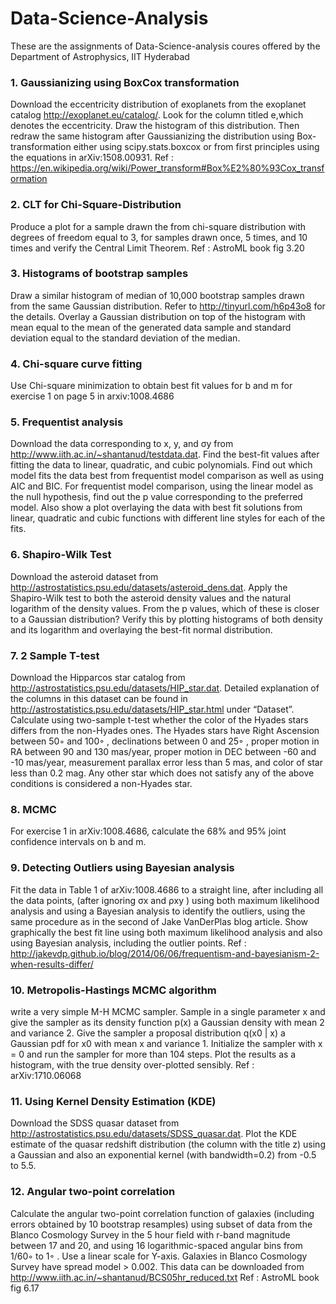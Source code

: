 # Data-Science-Analysis
These are the assignments of Data-Science-analysis coures offered by the Department of Astrophysics, IIT Hyderabad

### 1. Gaussianizing using BoxCox transformation
Download the eccentricity distribution of exoplanets from the exoplanet catalog http://exoplanet.eu/catalog/. Look for the column titled e,which denotes the eccentricity. Draw the histogram of this distribution. Then redraw the same histogram after Gaussianizing the distribution using Box-transformation either using scipy.stats.boxcox or from first principles using the equations in arXiv:1508.00931.
Ref : https://en.wikipedia.org/wiki/Power_transform#Box%E2%80%93Cox_transformation


### 2. CLT for Chi-Square-Distribution
Produce a plot for a sample drawn the from chi-square distribution with degrees of freedom equal to 3, for samples drawn once, 5 times, and 10 times and verify the Central Limit Theorem.
Ref : AstroML book fig 3.20


### 3. Histograms of bootstrap samples
Draw a similar histogram of median of 10,000 bootstrap samples drawn from the same Gaussian distribution. Refer to http://tinyurl.com/h6p43o8 for the details. Overlay a Gaussian distribution on top of the histogram with mean equal to the mean
of the generated data sample and standard deviation equal to the standard
deviation of the median. 


### 4. Chi-square curve fitting
Use Chi-square minimization to obtain best fit values for b and m for exercise 1 on page 5 in arxiv:1008.4686


### 5. Frequentist analysis
Download the data corresponding to x, y, and σy from http://www.iith.ac.in/~shantanud/testdata.dat. Find the best-fit values after fitting the data to linear, quadratic, and cubic polynomials. Find out which model fits the data best from frequentist model comparison as well as using AIC and BIC. For frequentist model comparison, using the linear model as the null hypothesis, find out the p value corresponding to the preferred model. Also show a plot overlaying the data with best fit solutions from linear, quadratic and cubic functions with different line styles for each of the fits.


### 6. Shapiro-Wilk Test
Download the asteroid dataset from http://astrostatistics.psu.edu/datasets/asteroid_dens.dat. Apply the Shapiro-Wilk test to both the asteroid density values and the natural logarithm of the density values. From the p values, which of these is closer to a Gaussian distribution? Verify this by plotting histograms of both density and its logarithm and overlaying the best-fit normal distribution.


### 7. 2 Sample T-test
Download the Hipparcos star catalog from http://astrostatistics.psu.edu/datasets/HIP_star.dat. Detailed explanation of the columns in this dataset can be found in http://astrostatistics.psu.edu/datasets/HIP_star.html under “Dataset”. Calculate using two-sample t-test whether the color of the Hyades stars differs from the non-Hyades ones. The Hyades stars have Right Ascension between 50◦ and 100◦ , declinations between 0 and 25◦ , proper motion in RA between 90 and 130 mas/year, proper motion in DEC between -60 and -10 mas/year, measurement parallax error less than 5 mas, and color of star less than 0.2 mag. Any other star which does not satisfy any of the above conditions is considered a non-Hyades star.


### 8. MCMC
For exercise 1 in arXiv:1008.4686, calculate the 68% and 95% joint confidence intervals on b and m.


### 9. Detecting Outliers using Bayesian analysis
Fit the data in Table 1 of arXiv:1008.4686 to a straight line, after including all the data points, (after ignoring σx and ρxy ) using both maximum likelihood analysis and using a Bayesian analysis to identify the outliers, using the same procedure as in the second of Jake VanDerPlas blog article. Show graphically the best fit line using both maximum likelihood analysis and also using Bayesian analysis, including the outlier points.
Ref : http://jakevdp.github.io/blog/2014/06/06/frequentism-and-bayesianism-2-when-results-differ/


### 10. Metropolis-Hastings MCMC algorithm
write a very simple M-H MCMC sampler. Sample in a single parameter x and give the sampler as its density function p(x) a Gaussian density with mean 2 and variance 2. Give the sampler a proposal distribution q(x0 | x) a Gaussian pdf for x0 with mean x and variance 1. Initialize the sampler with x = 0 and run the sampler for more than 104 steps. Plot the results as a histogram, with the true density over-plotted sensibly. 
Ref : arXiv:1710.06068


### 11. Using Kernel Density Estimation (KDE)
Download the SDSS quasar dataset from http://astrostatistics.psu.edu/datasets/SDSS_quasar.dat. Plot the KDE estimate of the quasar redshift distribution (the column with the title z) using a Gaussian and also an exponential kernel (with bandwidth=0.2) from -0.5 to 5.5.


### 12. Angular two-point correlation
Calculate the angular two-point correlation function of galaxies (including errors obtained by 10 bootstrap resamples) using subset of data from the Blanco Cosmology Survey in the 5 hour field with r-band magnitude between 17 and 20, and using 16 logarithmic-spaced angular bins from 1/60◦ to 1◦ . Use a linear scale for Y-axis. Galaxies in Blanco Cosmology Survey have spread model > 0.002. This data can be downloaded from http://www.iith.ac.in/~shantanud/BCS05hr_reduced.txt 
Ref : AstroML book fig 6.17
